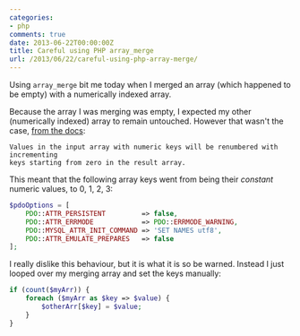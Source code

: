 ```yaml
---
categories:
- php
comments: true
date: 2013-06-22T00:00:00Z
title: Careful using PHP array_merge
url: /2013/06/22/careful-using-php-array-merge/
---
```


Using ```array_merge``` bit me today when I merged an array (which happened to be empty) with a numerically indexed array.

Because the array I was merging was empty, I expected my other (numerically indexed) array to remain untouched. However that wasn't the case, [from the docs](http://php.net/manual/en/function.array-merge.php):

    Values in the input array with numeric keys will be renumbered with incrementing
    keys starting from zero in the result array.

This meant that the following array keys went from being their _constant_ numeric values, to 0, 1, 2, 3:

```php
$pdoOptions = [
    PDO::ATTR_PERSISTENT         => false,
    PDO::ATTR_ERRMODE            => PDO::ERRMODE_WARNING,
    PDO::MYSQL_ATTR_INIT_COMMAND => 'SET NAMES utf8',
    PDO::ATTR_EMULATE_PREPARES   => false
];
```

I really dislike this behaviour, but it is what it is so be warned. Instead I just looped over my merging array and set the keys manually:

```php
if (count($myArr)) {
    foreach ($myArr as $key => $value) {
        $otherArr[$key] = $value;
    }
}
```
